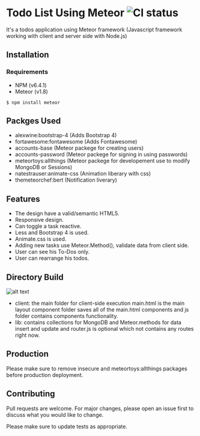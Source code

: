 # Todo List Using Meteor ![CI status](https://img.shields.io/badge/build-passing-brightgreen.svg)

It's a todos application using Meteor framework (Javascript framework working with client and server side with Node.js)

## Installation

### Requirements
* NPM (v6.4.1)
* Meteor (v1.8)

`$ npm install meteor`

## Packges Used

* alexwine:bootstrap-4  (Adds Bootstrap 4)
* fortawesome:fontawesome  (Adds Fontawesome)
* accounts-base  (Meteor packege for creating users)
* accounts-password  (Meteor packege for signing in using passwords)
* meteortoys:allthings (Meteor packege for developement use to modify MongoDB or Sessions)
* natestrauser:animate-css (Animation liberary with css)
* themeteorchef:bert (Notification liverary)

## Features

* The design have a valid/semantic HTML5.
* Responsive design.
* Can toggle a task reactive.
* Less and Bootstrap 4 is used.
* Animate.css is used.
* Adding new tasks use Meteor.Method(), validate data from client side.
* User can see his To-Dos only.
* User can rearrange his todos.

## Directory Build

![alt text](https://image.ibb.co/cTtgwV/Screenshot-2018-10-29-13-01-32.png)

* client: the main folder for client-side execution main.html is the main layout component folder saves all of the main.html components and js folder contains components functionality.
* lib: contains collections for MongoDB and Meteor.methods for data insert and update and router.js is optional which not contains any routes right now.

## Production
Please make sure to remove insecure and meteortoys:allthings packages before production deployment.

## Contributing
Pull requests are welcome. For major changes, please open an issue first to discuss what you would like to change.

Please make sure to update tests as appropriate.